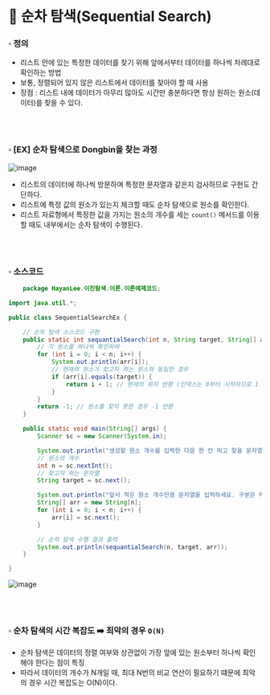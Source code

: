 # 📂 순차 탐색(Sequential Search)
### ▫️ 정의
- 리스트 안에 있는 특정한 데이터를 찾기 위해 앞에서부터 데이터를 하나씩 차례대로 확인하는 방법
- 보통, 정렬되어 있지 않은 리스트에서 데이터를 찾아야 할 때 사용
- 장점 : 리스트 내에 데이터가 아무리 많아도 시간만 충분하다면 항상 원하는 원소(데이터)를 찾을 수 있다.

<br>
<br>

### ▫️ [EX] 순차 탐색으로 Dongbin을 찾는 과정

![image](https://github.com/hayannn/2L24-Algo-Study/assets/102213509/7196200e-cb84-48da-8868-e5c9e1e14906)

- 리스트의 데이터에 하나씩 방문하며 특정한 문자열과 같은지 검사하므로 구현도 간단하다.
- 리스트에 특정 값의 원소가 있는지 체크할 때도 순차 탐색으로 원소를 확인한다.
- 리스트 자료형에서 특정한 값을 가지는 원소의 개수를 세는 ```count()``` 메서드를 이용할 때도 내부에서는 순차 탐색이 수행된다.


<br>
<br>

### ▫️ 소스코드

```java
    package HayanLee.이진탐색.이론.이론예제코드;

import java.util.*;

public class SequentialSearchEx {

    // 순차 탐색 소스코드 구현
    public static int sequantialSearch(int n, String target, String[] arr) {
        // 각 원소를 하나씩 확인하며
        for (int i = 0; i < n; i++) {
            System.out.println(arr[i]);
            // 현재의 원소가 찾고자 하는 원소와 동일한 경우
            if (arr[i].equals(target)) {
                return i + 1; // 현재의 위치 반환 (인덱스는 0부터 시작하므로 1 더하기)
            }
        }
        return -1; // 원소를 찾지 못한 경우 -1 반환
    }

    public static void main(String[] args) {
        Scanner sc = new Scanner(System.in);

        System.out.println("생성할 원소 개수를 입력한 다음 한 칸 띄고 찾을 문자열을 입력하세요.");
        // 원소의 개수
        int n = sc.nextInt();
        // 찾고자 하는 문자열
        String target = sc.next();

        System.out.println("앞서 적은 원소 개수만큼 문자열을 입력하세요. 구분은 띄어쓰기 한 칸으로 합니다.");
        String[] arr = new String[n];
        for (int i = 0; i < n; i++) {
            arr[i] = sc.next();
        }

        // 순차 탐색 수행 결과 출력
        System.out.println(sequantialSearch(n, target, arr));
    }

}

```

![image](https://github.com/hayannn/2L24-Algo-Study/assets/102213509/cc3e6fe3-802b-4229-9c37-9c6b6d30155d)

<br>
<br>

### ▫️ 순차 탐색의 시간 복잡도 ➡️ 최악의 경우 ```O(N)```
- 순차 탐색은 데이터의 정렬 여부와 상관없이 가장 앞에 있는 원소부터 하나씩 확인해야 한다는 점이 특징
- 따라서 데이터의 개수가 N개일 때, 최대 N번의 비교 연산이 필요하기 떄문에 최악의 경우 시간 복잡도는 O(N)이다.